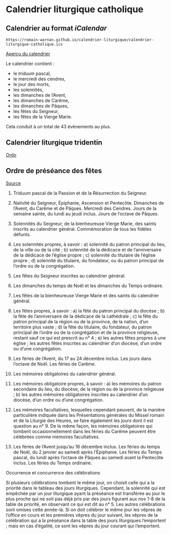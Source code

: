 # Calendrier liturgique catholique

## Calendrier au format _iCalendar_

`https://romain-warnan.github.io/calendrier-liturgique/calendrier-liturgique-catholique.ics`

[Aperçu du calendrier](https://romain-warnan.github.io/calendrier-liturgique)

Le calendrier contient :
 - le _triduum_ pascal,
 - le mercredi des cendres,
 - le jour des morts,
 - les solennités,
 - les dimanches de l’Avent,
 - les dimanches de Carême,
 - les dimanches de Pâques,
 - les fêtes du Seigneur,
 - les fêtes de la Vierge Marie.

Cela conduit à un total de 43 évènements au plus.

## Calendrier liturgique tridentin

[Ordo](http://laportelatine.org/accueil/Ordo/ordo.php)

## Ordre de préséance des fêtes

[Source](http://croire.la-croix.com/Paroisses/Ressources/Calendrier-liturgique/Ordre-de-preseance-des-fetes)

1. Triduum pascal de la Passion et de la Résurrection du Seigneur.

2. Nativité du Seigneur, Épiphanie, Ascension et Pentecôte. Dimanches de l’Avent, du Carême et de Pâques. Mercredi des Cendres. Jours de la semaine sainte, du lundi au jeudi inclus. Jours de l’octave de Pâques.

3. Solennités du Seigneur, de la bienheureuse Vierge Marie, des saints inscrits au calendrier général. Commémoration de tous les fidèles défunts.

4. Les solennités propres, à savoir :
a) solennité du patron principal du lieu, de la ville ou de la cité ;
b) solennité de la dédicace et de l’anniversaire de la dédicace de l’église propre ;
c) solennité du titulaire de l’église propre ;
d) solennité du titulaire, du fondateur, ou du patron principal de l’ordre ou de la congrégation.

5. Les fêtes du Seigneur inscrites au calendrier général.

6. Les dimanches du temps de Noël et les dimanches du Temps ordinaire.

7. Les fêtes de la bienheureuse Vierge Marie et des saints du calendrier général.

8. Les fêtes propres, à savoir :
a) la fête du patron principal du diocèse ;
b) la fête de l’anniversaire de la dédicace de la cathédrale ;
c) la fête du patron principal de la région ou de la province, de la nation, d’un territoire plus vaste ;
d) la fête du titulaire, du fondateur, du patron principal de l’ordre ou de la congrégation et de la province religieuse, restant sauf ce qui est prescrit au n° 4 ;
e) les autres fêtes propres à une église ; les autres fêtes inscrites au calendrier d’un diocèse, d’un ordre ou d’une congrégation.

9. Les féries de l’Avent, du 17 au 24 décembre inclus. Les jours dans l’octave de Noël. Les féries de Carême.

10. Les mémoires obligatoires du calendrier général.

11. Les mémoires obligatoire propres, à savoir :
a) les mémoires du patron secondaire du lieu, du diocèse, de la région ou de la province religieuse ;
b) les autres mémoires obligatoires inscrites au calendrier d’un diocèse, d’un ordre ou d’une congrégation.

12. Les mémoires facultatives, lesquelles cependant peuvent, de la manière particulière indiquée dans les Présentations générales du Missel romain et de la Liturgie des Heures, se faire également les jours dont il est question au n° 9. De la même façon, les mémoires obligatoires qui tombent occasionnellement dans les féries du Carême peuvent être célébrées comme mémoires facultatives.

13. Les féries de l’Avent jusqu’au 16 décembre inclus. Les féries du temps de Noël, du 2 janvier au samedi après l’Épiphanie. Les féries du Temps pascal, du lundi après l’octave de Pâques au samedi avant la Pentecôte inclus. Les féries du Temps ordinaire.

Occurrence et concurrence des célébrations

Si plusieurs célébrations tombent le même jour, on choisit celle qui a la priorité dans le tableau des jours liturgiques. Cependant, la solennité qui est empêchée par un jour liturgique ayant la préséance est transférée au jour le plus proche qui ne soit pas déjà pris par des jours figurant aux nos 1-8 de la table de priorité, en observant ce qui est dit au n° 5. Les autres célébrations sont omises cette année-là. Si on doit célébrer le même jour les vêpres de l’office en cours et les premières vêpres du jour suivant, les vêpres de la célébration qui a la préséance dans la table des jours liturgiques l’emportent ; mais en cas d’égalité, ce sont les vêpres du jour courant qui l’emportent.